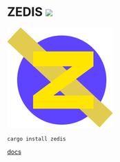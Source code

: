 # ZEDIS <img src="https://img.shields.io/github/stars/drbh/zedis.svg" />

<img src="public/zedislogo.png" alt="Logo">

```
cargo install zedis
```

[docs](https://drbh.github.io/zedis/)
